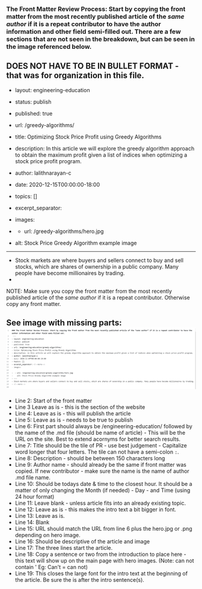 ### The Front Matter Review Process: Start by copying the front matter from the most recently published article of the *same author* if it is a repeat contributor to have the author information and other field semi-filled out. There are a few sections that are not seen in the breakdown, but can be seen in the image referenced below.

DOES NOT HAVE TO BE IN BULLET FORMAT - that was for organization in this file.
 ---
- layout: engineering-education
- status: publish
- published: true
- url: /greedy-algorithms/
- title: Optimizing Stock Price Profit using Greedy Algorithms
- description: In this article we will explore the greedy algorithm approach to obtain the maximum profit given a list of indices when optimizing a stock price profit program.
- author: lalithnarayan-c
- date: 2020-12-15T00:00:00-18:00
- topics: []
- excerpt_separator: <!--more-->
- images:

-  - url: /greedy-algorithms/hero.jpg
-    alt: Stock Price Greedy Algorithm example image
- ---
- Stock markets are where buyers and sellers connect to buy and sell stocks, which are shares of ownership in a public company. Many people have become millionaires by trading.
- <!--more-->

NOTE: Make sure you copy the front matter from the most recently published article of the *same author* if it is a repeat contributor. Otherwise copy any front matter.

See image with missing parts:
![Front Matter Image](/images/frontmatter.JPG)
---

- Line 2: Start of the front matter
- Line 3  Leave as is - this is the section of the website
- Line 4: Leave as is - this will publish the article
- Line 5: Leave as is - needs to be true to publish
- Line 6: First part should always be /engineering-education/ followed by the name of the .md file (should be name of article) - This will be the URL on the site. Best to extend acornyms for better search results.
- Line 7: Title should be the tile of PR - use best judgement - Capitalize word longer that four letters. The tile can not have a semi-colon `:`.
- Line 8: Description - should be between 150 characters long
- Line 9: Author name - should already be the same if front matter was copied. If new contributor - make sure the name is the name of author .md file name.
- Line 10: Should be todays date & time to the closest hour. It should be a matter of only changing the Month (if needed) - Day - and Time (using 24 hour format)
- Line 11: Leave blank - unless article fits into an already existing topic.
- Line 12: Leave as is - this makes the intro text a bit bigger in font.
- Line 13: Leave as is.
- Line 14: Blank
- Line 15: URL should match the URL from line 6 plus the hero.jpg or .png depending on hero image.
- Line 16: Should be descriptive of the article and image
- Line 17: The three lines start the article.
- Line 18: Copy a sentence or two from the introduction to place here - this text will show up on the main page with hero images. (Note: can not contain ' Eg: Can't = can not)
- Line 19: This closes the large font for the intro text at the beginning of the article. Be sure the <!--more--> is after the intro sentence(s).
